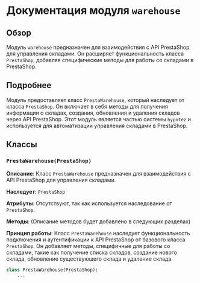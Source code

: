 # Документация модуля `warehouse`

## Обзор

Модуль `warehouse` предназначен для взаимодействия с API PrestaShop для управления складами. Он расширяет функциональность класса `PrestaShop`, добавляя специфические методы для работы со складами в PrestaShop.

## Подробнее

Модуль предоставляет класс `PrestaWarehouse`, который наследует от класса `PrestaShop`. Он включает в себя методы для получения информации о складах, создания, обновления и удаления складов через API PrestaShop. Этот модуль является частью системы `hypotez` и используется для автоматизации управления складами в PrestaShop.

## Классы

### `PrestaWarehouse(PrestaShop)`

**Описание**: Класс `PrestaWarehouse` предназначен для взаимодействия с API PrestaShop для управления складами.

**Наследует**: `PrestaShop`

**Атрибуты**: Отсутствуют, так как используется наследование от `PrestaShop`.

**Методы**: (Описание методов будет добавлено в следующих разделах)

**Принцип работы**:
Класс `PrestaWarehouse` наследует функциональность подключения и аутентификации к API PrestaShop от базового класса `PrestaShop`. Он добавляет методы, специфичные для работы со складами, такие как получение списка складов, создание нового склада, обновление существующего склада и удаление склада.

```python
class PrestaWarehouse(PrestaShop): 
    ...
